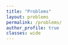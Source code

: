```yaml
---
title: "Problems"
layout: problems
permalink: /problems/
author_profile: true
classes: wide
---
```

